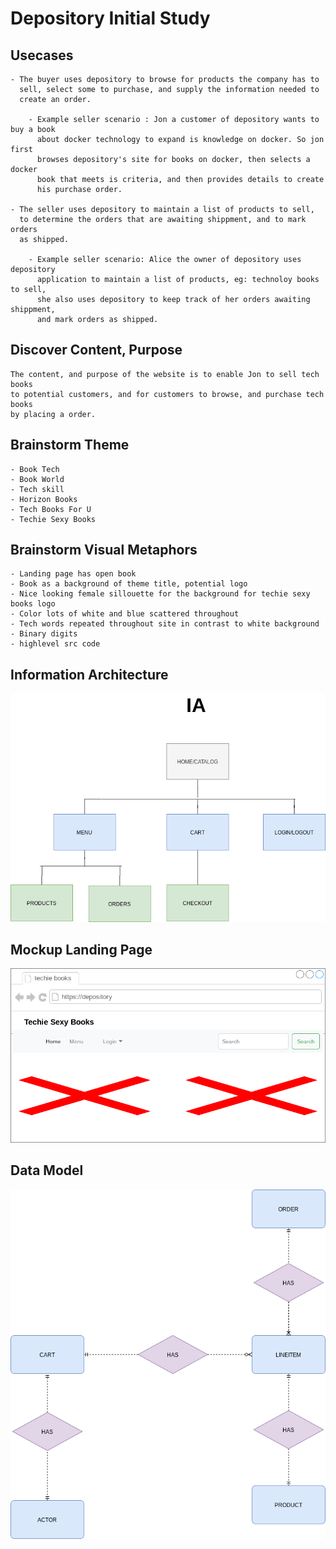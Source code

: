 # Depository Initial Study

## Usecases

    - The buyer uses depository to browse for products the company has to
      sell, select some to purchase, and supply the information needed to
      create an order.

        - Example seller scenario : Jon a customer of depository wants to buy a book
          about docker technology to expand is knowledge on docker. So jon first
          browses depository's site for books on docker, then selects a docker
          book that meets is criteria, and then provides details to create
          his purchase order.

    - The seller uses depository to maintain a list of products to sell,
      to determine the orders that are awaiting shippment, and to mark orders
      as shipped.

        - Example seller scenario: Alice the owner of depository uses depository
          application to maintain a list of products, eg: technoloy books to sell,
          she also uses depository to keep track of her orders awaiting shippment,
          and mark orders as shipped.

## Discover Content, Purpose

    The content, and purpose of the website is to enable Jon to sell tech books
    to potential customers, and for customers to browse, and purchase tech books
    by placing a order.

## Brainstorm Theme

    - Book Tech
    - Book World
    - Tech skill
    - Horizon Books
    - Tech Books For U
    - Techie Sexy Books

## Brainstorm Visual Metaphors

    - Landing page has open book
    - Book as a background of theme title, potential logo
    - Nice looking female sillouette for the background for techie sexy books logo
    - Color lots of white and blue scattered throughout
    - Tech words repeated throughout site in contrast to white background
    - Binary digits
    - highlevel src code

## Information Architecture
![](./DepositoryIA.png)

## Mockup Landing Page
![](./DepositoryMockup.png)

## Data Model
![](./DepositoryDataModel.png)
    
